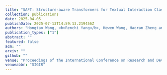 ```yaml
---
title: "SAFT: Structure-aware Transformers for Textual Interaction Classification"
collection: publications
date: 2025-04-05
publishDate: 2025-07-13T14:59:13.219456Z
authors: "Hongtao Wang, <b>Renchi Yang</b>, Hewen Wang, Haoran Zheng and Jianliang Xu"
publication_types: ["1"]
abstract: ""
featured: false
acm: ""
arxiv: ""
github: ""
venue: "Proceedings of the International Conference on Research and Development in Information Retrieval"
venueabbr: "SIGIR"
---
```

